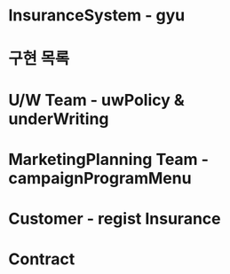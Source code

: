 # InsuranceSystem - gyu

# 구현 목록
# U/W Team - uwPolicy & underWriting
# MarketingPlanning Team - campaignProgramMenu
# Customer - regist Insurance
# Contract
